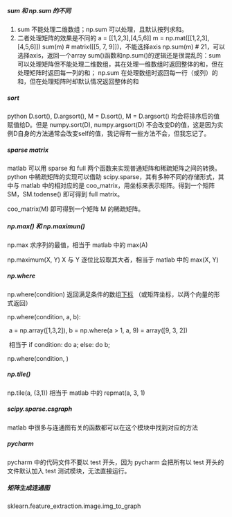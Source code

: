 ##### sum 和 np.sum 的不同

1. sum 不能处理二维数组；np.sum 可以处理，且默认按列求和。
2. 二者处理矩阵的效果是不同的 a = [[1,2,3],[4,5,6]] m = np.mat([[1,2,3],[4,5,6]]) sum(m) # matrix([[5, 7, 9]])，不能选择axis np.sum(m) # 21，可以选择axis，返回一个array sum()函数和np.sum()的逻辑还是很混乱的：sum 可以处理矩阵但不能处理二维数组，其在处理一维数组时返回整体的和，但在处理矩阵时返回每一列的和； np.sum 在处理数组时返回每一行（或列）的和，但在处理矩阵时却默认情况返回整体的和

##### sort

python D.sort(), D.argsort(), M = D.sort(), M = D.argsort() 均会将排序后的值赋值给D。但是 numpy.sort(D), numpy.argsort(D) 不会改变D的值，这是因为实例D自身的方法通常会改变self的值，我记得有一些方法不会，但我忘记了。

##### sparse matrix

matlab 可以用 sparse 和 full 两个函数来实现普通矩阵和稀疏矩阵之间的转换。python 中稀疏矩阵的实现可以借助 scipy.sparse，其有多种不同的存储形式，其中与 matlab 中的相对应的是 coo_matrix，用坐标来表示矩阵。得到一个矩阵 SM，SM.todense() 即可得到 full matrix。

coo_matrix(M) 即可得到一个矩阵 M 的稀疏矩阵。

##### np.max() 和 np.maximun()

np.max 求序列的最值，相当于 matlab 中的 max(A)

np.maximum(X, Y) X 与 Y 逐位比较取其大者，相当于 matlab 中的 max(X, Y)

##### np.where

np.where(condition) 返回满足条件的数组<u>下标</u> （或矩阵坐标，以两个向量的形式返回）

np.where(condition, a, b):

​	a = np.array([1,3,2]), b = np.where(a > 1, a, 9) = array([9, 3, 2])

​	相当于 if condition: do a;    else: do b;

np.where(condition, )

##### np.tile()

np.tile(a, (3,1)) 相当于 matlab 中的 repmat(a, 3, 1)



##### scipy.sparse.csgraph

matlab 中很多与连通图有关的函数都可以在这个模块中找到对应的方法



##### pycharm

pycharm 中的代码文件不要以 test 开头，因为 pycharm 会把所有以 test 开头的文件默认加入 test 测试模块，无法直接运行。

##### 矩阵生成连通图

sklearn.feature_extraction.image.img_to_graph